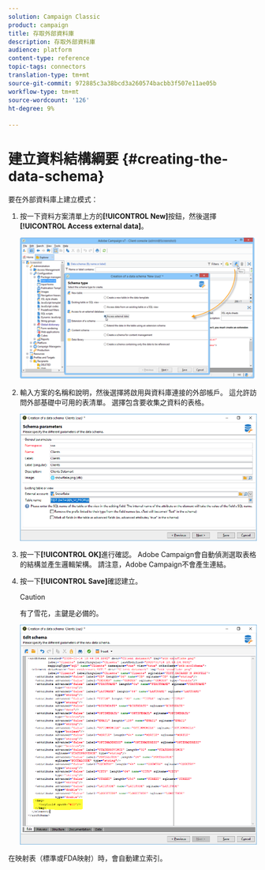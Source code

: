 ```yaml
---
solution: Campaign Classic
product: campaign
title: 存取外部資料庫
description: 存取外部資料庫
audience: platform
content-type: reference
topic-tags: connectors
translation-type: tm+mt
source-git-commit: 972885c3a38bcd3a260574bacbb3f507e11ae05b
workflow-type: tm+mt
source-wordcount: '126'
ht-degree: 9%

---
```



# 建立資料結構綱要 {#creating-the-data-schema}

要在外部資料庫上建立模式：

1. 按一下資料方案清單上方的&#x200B;**[!UICONTROL New]**&#x200B;按鈕，然後選擇&#x200B;**[!UICONTROL Access external data]**。

   ![](assets/wf_new_schema_fda.png)

1. 輸入方案的名稱和說明，然後選擇將啟用與資料庫連接的外部帳戶。 這允許訪問外部基礎中可用的表清單。 選擇包含要收集之資料的表格。

   ![](assets/wf_new_schema_select_table_fda.png)

1. 按一下&#x200B;**[!UICONTROL OK]**&#x200B;進行確認。 Adobe Campaign會自動偵測選取表格的結構並產生邏輯架構。 請注意，Adobe Campaign不會產生連結。

1. 按一下&#x200B;**[!UICONTROL Save]**&#x200B;確認建立。

   >[!CAUTION]
   >
   >有了雪花，主鍵是必備的。

   ![](assets/wf_new_schema_generate_fda.png)

在映射表（標準或FDA映射）時，會自動建立索引。
